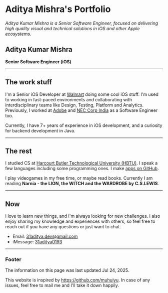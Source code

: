 # Aditya Mishra's Portfolio

*Aditya Kumar Mishra is a Senior Software Engineer, focused on delivering high quality visual and technical solutions in iOS and other Apple ecosystems.*

## Aditya Kumar Mishra
**Senior Software Engineer (iOS)**

---

## The work stuff

I'm a Senior iOS Developer at [Walmart](https://www.walmart.com/) doing some cool iOS stuff. I'm used to working in fast-paced environments and collaborating with interdisciplinary teams like Design, Testing, Platform and Analytics. Previously, I worked at [Adobe](https://www.adobe.com/in/) and [NEC Corp India](https://in.nec.com) as a Software Engineer too.

Currently, I have 7+ years of experience in iOS development, and a curiosity for backend development in Java.

---

## The rest

I studied CS at [Harcourt Butler Technological University (HBTU)](https://hbtu.ac.in). I speak a few languages including some programming ones. I make [apps on GitHub](https://github.com/31aditya-dev).

I play videogames in my free time, or maybe read books. Currently I am reading **Narnia - the LION, the WITCH and the WARDROBE by C.S.LEWIS**.

---

## Now

I love to learn new things, and I'm always looking for new challenges. I also enjoy sharing my knowledge and experiences with others, so feel free to reach out if you have any questions or just want to chat.

- Email: [31aditya.dev@gmail.com](mailto:31aditya.dev@gmail.com)
- iMessage: [31aditya0193](imessage:31aditya0193@gmail.com)

---

### Footer

The information on this page was last updated Jul 24, 2025.

This website is inspired by https://github.com/muhuiyu. In case of any issues, feel free to mail me and I'll take it down happily.
